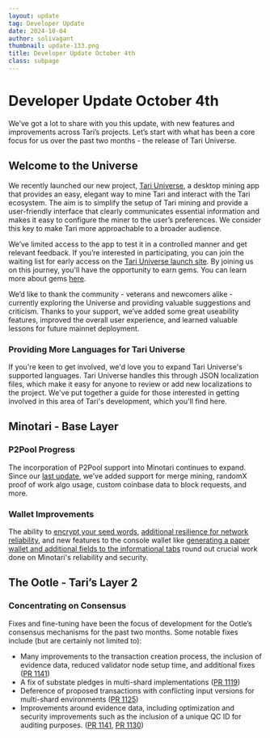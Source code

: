 ```yaml
---
layout: update
tag: Developer Update
date: 2024-10-04
author: solivagant
thumbnail: update-133.png
title: Developer Update October 4th
class: subpage
---
```

# Developer Update October 4th
We’ve got a lot to share with you this update, with new features and improvements across Tari’s projects. Let’s start with what has been a core focus for us over the past two months - the release of Tari Universe.

## Welcome to the Universe
We recently launched our new project, [Tari Universe](https://universe.tari.com/), a desktop mining app that provides an easy, elegant way to mine Tari and interact with the Tari ecosystem. The aim is to simplify the setup of Tari mining and provide a user-friendly interface that clearly communicates essential information and makes it easy to configure the miner to the user’s preferences. We consider this key to make Tari more approachable to a broader audience.

We’ve limited access to the app to test it in a controlled manner and get relevant feedback. If you’re interested in participating, you can join the waiting list for early access on the [Tari Universe launch site](https://universe.tari.com/). By joining us on this journey, you'll have the opportunity to earn gems. You can learn more about gems [here](https://airdrop.tari.com/).

We’d like to thank the community - veterans and newcomers alike - currently exploring the Universe and providing valuable suggestions and criticism. Thanks to your support, we’ve added some great useability features, improved the overall user experience, and learned valuable lessons for future mainnet deployment.

### Providing More Languages for Tari Universe 
If you're keen to get involved, we'd love you to expand Tari Universe's supported languages. Tari Universe handles this through JSON localization files, which make it easy for anyone to review or add new localizations to the project. We've put together a guide for those interested in getting involved in this area of Tari's development, which you'll find here.

## Minotari - Base Layer

### P2Pool Progress
The incorporation of P2Pool support into Minotari continues to expand. Since our [last update](https://tari.com/updates/2024-07-22-update-133), we’ve added support for merge mining, randomX proof of work algo usage, custom coinbase data to block requests, and more.

### Wallet Improvements
The ability to [encrypt your seed words](https://github.com/tari-project/tari/pull/6569), [additional resilience for network reliability](https://github.com/tari-project/tari/pull/6527), and new features to the console wallet like [generating a paper wallet and additional fields to the informational tabs](https://github.com/tari-project/tari/pull/6531) round out crucial work done on Minotari's reliability and security.

## The Ootle - Tari’s Layer 2
### Concentrating on Consensus
Fixes and fine-tuning have been the focus of development for the Ootle’s consensus mechanisms for the past two months. Some notable fixes include (but are certainly not limited to):
* Many improvements to the transaction creation process, the inclusion of evidence data, reduced validator node setup time, and additional fixes ([PR 1141](https://github.com/tari-project/tari-dan/pull/1141))
* A fix of substate pledges in multi-shard implementations ([PR 1119](https://github.com/tari-project/tari-dan/pull/1119))
* Deference of proposed transactions with conflicting input versions for multi-shard environments ([PR 1125](https://github.com/tari-project/tari-dan/pull/1125))
* Improvements around evidence data, including optimization and security improvements such as the inclusion of a unique QC ID for auditing purposes. ([PR 1141](https://github.com/tari-project/tari-dan/pull/1141), [PR 1130](https://github.com/tari-project/tari-dan/pull/1130))